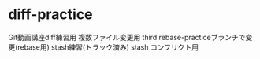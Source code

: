 # diff-practice
Git動画講座diff練習用
複数ファイル変更用 third
rebase-practiceブランチで変更(rebase用)
stash練習(トラック済み)
stash コンフリクト用